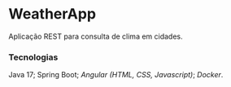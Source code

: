 # WeatherApp

Aplicação REST para consulta de clima em cidades.

### Tecnologias

Java 17; Spring Boot; *Angular (HTML, CSS, Javascript)*; *Docker*.
